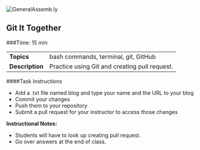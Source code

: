 ![GeneralAssemb.ly](http://studio.generalassemb.ly/GA_Slide_Assets/Exercise_icon_md.png)

## Git It Together


###Time: 15 min

| | |
| ------------- |:-------------|
| __Topics__ | bash commands, terminal, git, GitHub| 
| __Description__| Practice using Git and creating pull request.|    
 


####Task Instructions

-	Add a .txt file named blog and type your name and the URL to your blog
-	Commit your changes
-	Push them to your repository
-	Submit a pull request for your instructor to access those changes

**Instructional Notes:**

-	Students will have to look up creating pull request. 
-	Go over answers at the end of class.
